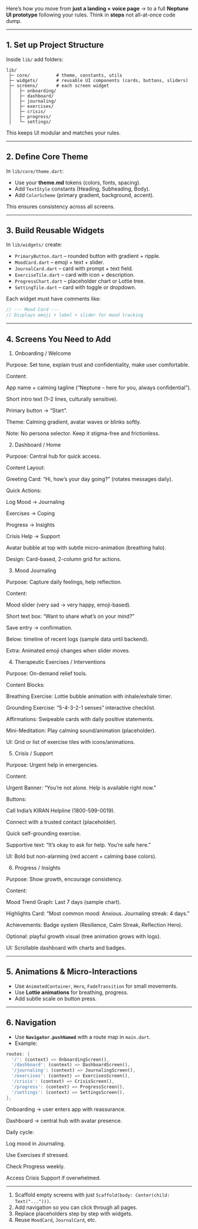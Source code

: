 Here’s how you move from **just a landing + voice page** → to a full **Neptune UI prototype** following your rules. Think in **steps** not all-at-once code dump.

---

## 1. **Set up Project Structure**

Inside `lib/` add folders:

```
lib/
 ├─ core/          # theme, constants, utils
 ├─ widgets/       # reusable UI components (cards, buttons, sliders)
 ├─ screens/       # each screen widget
 │   ├─ onboarding/
 │   ├─ dashboard/
 │   ├─ journaling/
 │   ├─ exercises/
 │   ├─ crisis/
 │   ├─ progress/
 │   └─ settings/
```

This keeps UI modular and matches your rules.

---

## 2. **Define Core Theme**

In `lib/core/theme.dart`:

* Use your **theme.md** tokens (colors, fonts, spacing).
* Add `TextStyle` constants (Heading, Subheading, Body).
* Add `ColorScheme` (primary gradient, background, accent).

This ensures consistency across all screens.

---

## 3. **Build Reusable Widgets**

In `lib/widgets/` create:

* `PrimaryButton.dart` – rounded button with gradient + ripple.
* `MoodCard.dart` – emoji + text + slider.
* `JournalCard.dart` – card with prompt + text field.
* `ExerciseTile.dart` – card with icon + description.
* `ProgressChart.dart` – placeholder chart or Lottie tree.
* `SettingTile.dart` – card with toggle or dropdown.

Each widget must have comments like:

```dart
// --- Mood Card ---
// Displays emoji + label + slider for mood tracking
```

---

## 4. **Screens You Need to Add**

1. Onboarding / Welcome

Purpose: Set tone, explain trust and confidentiality, make user comfortable.

Content:

App name + calming tagline (“Neptune – here for you, always confidential”).

Short intro text (1–2 lines, culturally sensitive).

Primary button → “Start”.

Theme: Calming gradient, avatar waves or blinks softly.

Note: No persona selector. Keep it stigma-free and frictionless.

2. Dashboard / Home

Purpose: Central hub for quick access.

Content Layout:

Greeting Card: “Hi, how’s your day going?” (rotates messages daily).

Quick Actions:

Log Mood → Journaling

Exercises → Coping

Progress → Insights

Crisis Help → Support

Avatar bubble at top with subtle micro-animation (breathing halo).

Design: Card-based, 2-column grid for actions.

3. Mood Journaling

Purpose: Capture daily feelings, help reflection.

Content:

Mood slider (very sad → very happy, emoji-based).

Short text box: “Want to share what’s on your mind?”

Save entry → confirmation.

Below: timeline of recent logs (sample data until backend).

Extra: Animated emoji changes when slider moves.

4. Therapeutic Exercises / Interventions

Purpose: On-demand relief tools.

Content Blocks:

Breathing Exercise: Lottie bubble animation with inhale/exhale timer.

Grounding Exercise: “5-4-3-2-1 senses” interactive checklist.

Affirmations: Swipeable cards with daily positive statements.

Mini-Meditation: Play calming sound/animation (placeholder).

UI: Grid or list of exercise tiles with icons/animations.

5. Crisis / Support

Purpose: Urgent help in emergencies.

Content:

Urgent Banner: “You’re not alone. Help is available right now.”

Buttons:

Call India’s KIRAN Helpline (1800-599-0019).

Connect with a trusted contact (placeholder).

Quick self-grounding exercise.

Supportive text: “It’s okay to ask for help. You’re safe here.”

UI: Bold but non-alarming (red accent + calming base colors).

6. Progress / Insights

Purpose: Show growth, encourage consistency.

Content:

Mood Trend Graph: Last 7 days (sample chart).

Highlights Card: “Most common mood: Anxious. Journaling streak: 4 days.”

Achievements: Badge system (Resilience, Calm Streak, Reflection Hero).

Optional: playful growth visual (tree animation grows with logs).

UI: Scrollable dashboard with charts and badges.

---

## 5. **Animations & Micro-Interactions**

* Use `AnimatedContainer`, `Hero`, `FadeTransition` for small movements.
* Use **Lottie animations** for breathing, progress.
* Add subtle scale on button press.

---

## 6. **Navigation**

* Use **`Navigator.pushNamed`** with a route map in `main.dart`.
* Example:

```dart
routes: {
  '/': (context) => OnboardingScreen(),
  '/dashboard': (context) => DashboardScreen(),
  '/journaling': (context) => JournalingScreen(),
  '/exercises': (context) => ExercisesScreen(),
  '/crisis': (context) => CrisisScreen(),
  '/progress': (context) => ProgressScreen(),
  '/settings': (context) => SettingsScreen(),
},
```
Onboarding → user enters app with reassurance.

Dashboard → central hub with avatar presence.

Daily cycle:

Log mood in Journaling.

Use Exercises if stressed.

Check Progress weekly.

Access Crisis Support if overwhelmed.

---


1. Scaffold empty screens with just `Scaffold(body: Center(child: Text("...")))`.
2. Add navigation so you can click through all pages.
3. Replace placeholders step by step with widgets.
4. Reuse `MoodCard`, `JournalCard`, etc.


